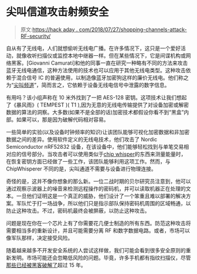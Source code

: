 # 尖叫信道攻击射频安全

> 原文:[https://hack aday . com/2018/07/27/shopping-channels-attack-RF-security/](https://hackaday.com/2018/07/27/screaming-channels-attack-rf-security/)

自从有了无线电，人们就想偷听无线电广播。在许多情况下，这只是一个爱好活动，就像收听扫描仪或监控本地中继器一样。但在某些情况下，它是间谍机构或网络黑客。[Giovanni Camurati]和他的同事一直在研究一种略有不同的方法来攻击蓝牙无线电通信，这种方法使用的技术也可以应用于其他无线电类型。这种攻击依赖于混合信号 IC 的普遍使用，以制造像蓝牙加密狗这样的廉价无线电。他们称之为“[尖叫频道](http://s3.eurecom.fr/tools/screaming_channels/)”，简而言之，它依赖于设备无线电信号中泄露的数字信息。

有用吗？该小组声称在 10 米外找到了一把 AES-128 密钥。这项技术让我们想起了《暴风雨》( TEMPEST )( T1 ),因为无意的无线电传输提供了对设备加密或解密数据的算法的洞察。大多数(如果不是全部的话)加密技术都假设你看不到“黑盒”内部。如果可以，那是因为破解代码相对容易。

一些简单的实验(以及设备时钟频率的知识)让该团队能够可视化加密数据和非加密数据之间的差异。使用软件定义的无线电技术，他们攻击了 Nordic Semiconductor nRF52832 设备，在该设备中，他们能够轻松找到与单笔交易相对应的信号部分。当攻击者可以使用类似于[chip whisper](https://hackaday.com/2014/10/29/the-hackaday-prize-interview-with-a-chipwhisperer/)的东西来测量能量时，在恢复密钥方面已经做了一些工作，该团队能够利用这项工作。然而，与 ChipWhisperer 不同的是，尖叫通道不需要与设备进行物理连接。

奇怪的是，这并不像你想象的那么新。一位二战时期的贝尔研究员注意到，他可以通过观察示波器上的噪音来检测远程操作的密码机，并可以读取机器正在处理的文本。一旦他们证明这是一个真正的威胁，他们设计了一个笨重且难以部署的解决方案。军队忙于打一场战争，所以他们只是指示部队保持密码机周围的区域畅通，以防止这种攻击。不过，密码机最终会被屏蔽，以防止这种攻击。

问题是现在你在一个芯片上有了你需要花几便士制造的所有东西。防范这种攻击将需要相当多的重新设计，并且可能需要分离 RF 和数字数据电路。或者，市场可以像军队那样，决定接受风险。

随着越来越多不开发安全系统的人尝试这样做，我们可能会看到很多安全原则的重新发明。市场可能还会忽略低风险的问题。毕竟，许多手机都有指纹扫描仪，尽管[那些已经被黑客破解了](https://hackaday.com/2017/04/27/fundamentals-of-fingerprint-scanning/)超过 15 年。